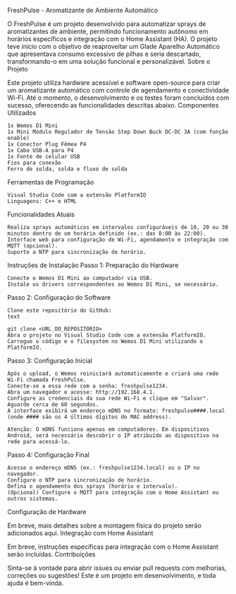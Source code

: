 FreshPulse - Aromatizante de Ambiente Automático

O FreshPulse é um projeto desenvolvido para automatizar sprays de aromatizantes de ambiente, permitindo funcionamento autônomo em horários específicos e integração com o Home Assistant (HA). O projeto teve início com o objetivo de reaproveitar um Glade Aparelho Automático que apresentava consumo excessivo de pilhas e seria descartado, transformando-o em uma solução funcional e personalizável.
Sobre o Projeto

Este projeto utiliza hardware acessível e software open-source para criar um aromatizante automático com controle de agendamento e conectividade Wi-Fi. Até o momento, o desenvolvimento e os testes foram concluídos com sucesso, oferecendo as funcionalidades descritas abaixo.
Componentes Utilizados

    1x Wemos D1 Mini
    1x Mini Módulo Regulador de Tensão Step Down Buck DC-DC 3A (com função enable)
    1x Conector Plug Fêmea P4
    1x Cabo USB-A para P4
    1x Fonte de celular USB
    Fios para conexão
    Ferro de solda, solda e fluxo de solda

Ferramentas de Programação

    Visual Studio Code com a extensão PlatformIO
    Linguagens: C++ e HTML

Funcionalidades Atuais

    Realiza sprays automáticos em intervalos configuráveis de 10, 20 ou 30 minutos dentro de um horário definido (ex.: das 8:00 às 22:00).
    Interface web para configuração de Wi-Fi, agendamento e integração com MQTT (opcional).
    Suporte a NTP para sincronização de horário.

Instruções de Instalação
Passo 1: Preparação do Hardware

    Conecte o Wemos D1 Mini ao computador via USB.
    Instale os drivers correspondentes ao Wemos D1 Mini, se necessário.

Passo 2: Configuração do Software

    Clone este repositório do GitHub:
    text

    git clone <URL_DO_REPOSITORIO>
    Abra o projeto no Visual Studio Code com a extensão PlatformIO.
    Carregue o código e o filesystem no Wemos D1 Mini utilizando o PlatformIO.

Passo 3: Configuração Inicial

    Após o upload, o Wemos reiniciará automaticamente e criará uma rede Wi-Fi chamada FreshPulse.
    Conecte-se a essa rede com a senha: freshpulse1234.
    Abra um navegador e acesse: http://192.168.4.1.
    Configure as credenciais da sua rede Wi-Fi e clique em "Salvar". Aguarde cerca de 60 segundos.
    A interface exibirá um endereço mDNS no formato: freshpulse####.local (onde #### são os 4 últimos dígitos do MAC address).

    Atenção: O mDNS funciona apenas em computadores. Em dispositivos Android, será necessário descobrir o IP atribuído ao dispositivo na rede para acessá-lo.

Passo 4: Configuração Final

    Acesse o endereço mDNS (ex.: freshpulse1234.local) ou o IP no navegador.
    Configure o NTP para sincronização de horário.
    Defina o agendamento dos sprays (horário e intervalo).
    (Opcional) Configure o MQTT para integração com o Home Assistant ou outros sistemas.

Configuração de Hardware

Em breve, mais detalhes sobre a montagem física do projeto serão adicionados aqui.
Integração com Home Assistant

Em breve, instruções específicas para integração com o Home Assistant serão incluídas.
Contribuições

Sinta-se à vontade para abrir issues ou enviar pull requests com melhorias, correções ou sugestões! Este é um projeto em desenvolvimento, e toda ajuda é bem-vinda.
